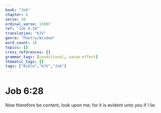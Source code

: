 ```yaml
---
book: "Job"
chapter: 6
verse: 28
ordinal_verse: 13007
ref: "Job 6:28"
translation: "KJV"
genre: "Poetry/Wisdom"
word_count: 16
topics: []
cross_references: []
grammar_tags: [conditional, cause-effect]
thematic_tags: []
tags: ["Bible","KJV","Job"]
---
```


# Job 6:28

Now therefore be content, look upon me; for it is evident unto you if I lie.

